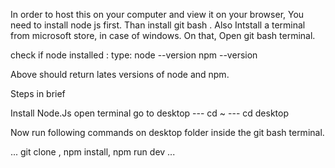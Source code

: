 
In order to host this on your computer and view it on your browser, You need to install node js first.
Than install git bash .
Also Intstall a terminal from microsoft store, in case of windows.
On that, Open git bash terminal.

check if node installed :
type:
node --version
npm --version

Above should return lates versions of node and npm.

Steps in brief

Install Node.Js
open terminal 
go to desktop   --- cd ~ 
                --- cd desktop
                
                
Now run following commands on desktop folder inside the git bash terminal.

...
git clone <this-repo>,
npm install,
npm run dev
...
